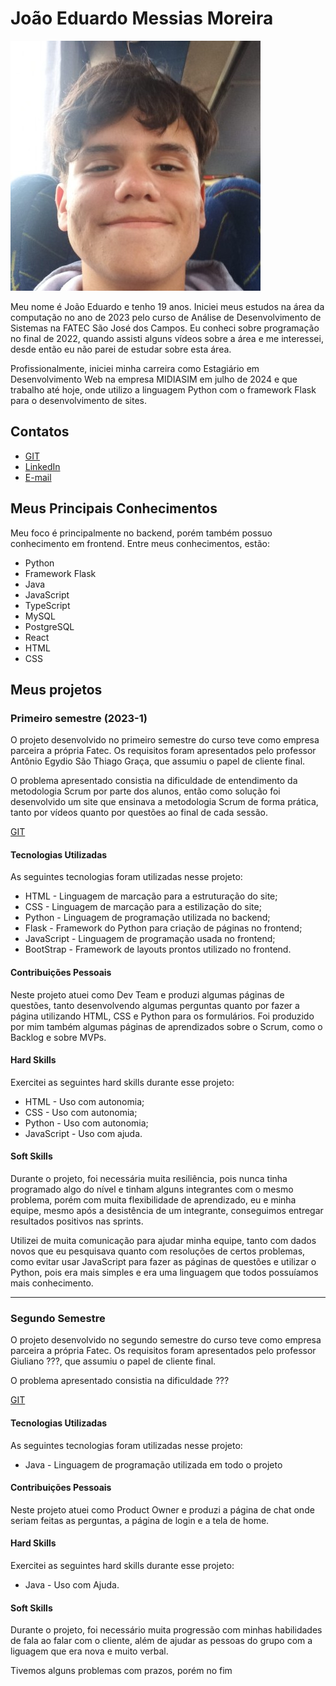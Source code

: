 # João Eduardo Messias Moreira
![João Eduardo](/imagens/foto-tg.jpg)

Meu nome é João Eduardo e tenho 19 anos. Iniciei meus estudos na área da computação no ano de 2023 pelo curso de Análise de Desenvolvimento de Sistemas na FATEC São José dos Campos. Eu conheci sobre programação no final de 2022, quando assisti alguns vídeos sobre a área e me interessei, desde então eu não parei de estudar sobre esta área.

Profissionalmente, iniciei minha carreira como Estagiário em Desenvolvimento Web na empresa MIDIASIM em julho de 2024 e que trabalho até hoje, onde utilizo a linguagem Python com o framework Flask para o desenvolvimento de sites.

## Contatos

* [GIT](https://github.com/joao-eduardo17)
* [LinkedIn](https://www.linkedin.com/in/jo%C3%A3o-eduardo-messias-a3019125b/)
* [E-mail](mailto:joao.eduardo.messias@gmail.com)

## Meus Principais Conhecimentos

Meu foco é principalmente no backend, porém também possuo conhecimento em frontend. Entre meus conhecimentos, estão:
* Python
* Framework Flask
* Java
* JavaScript
* TypeScript
* MySQL
* PostgreSQL
* React
* HTML
* CSS

## Meus projetos

### Primeiro semestre (2023-1)
O projeto desenvolvido no primeiro semestre do curso teve como empresa parceira a própria Fatec. Os requisitos foram apresentados pelo professor Antônio Egydio São Thiago Graça, que assumiu o papel de cliente final.

O problema apresentado consistia na dificuldade de entendimento da metodologia Scrum por parte dos alunos, então como solução foi desenvolvido um site que ensinava a metodologia Scrum de forma prática, tanto por vídeos quanto por questões ao final de cada sessão.

[GIT](https://github.com/Sandro-Pimentel/AReS)

#### Tecnologias Utilizadas 
As seguintes tecnologias foram utilizadas nesse projeto:
* HTML - Linguagem de marcação para a estruturação do site;
* CSS - Linguagem de marcação para a estilização do site;
* Python - Linguagem de programação utilizada no backend;
* Flask - Framework do Python para criação de páginas no frontend;
* JavaScript - Linguagem de programação usada no frontend;
* BootStrap - Framework de layouts prontos utilizado no frontend.

#### Contribuições Pessoais 
Neste projeto atuei como Dev Team e produzi algumas páginas de questões, tanto desenvolvendo algumas perguntas quanto por fazer a página utilizando HTML, CSS e Python para os formulários. Foi produzido por mim também algumas páginas de aprendizados sobre o Scrum, como o Backlog e sobre MVPs.

#### Hard Skills 
Exercitei as seguintes hard skills durante esse projeto:
* HTML - Uso com autonomia;
* CSS - Uso com autonomia;
* Python - Uso com autonomia;
* JavaScript - Uso com ajuda.

#### Soft Skills
Durante o projeto, foi necessária muita resiliência, pois nunca tinha programado algo do nível e tinham alguns integrantes com o mesmo problema, porém com muita flexibilidade de aprendizado, eu e minha equipe, mesmo após a desistência de um integrante, conseguimos entregar resultados positivos nas sprints.

Utilizei de muita comunicação para ajudar minha equipe, tanto com dados novos que eu pesquisava quanto com resoluções de certos problemas, como evitar usar JavaScript para fazer as páginas de questões e utilizar o Python, pois era mais simples e era uma linguagem que todos possuíamos mais conhecimento.

---
### Segundo Semestre
O projeto desenvolvido no segundo semestre do curso teve como empresa parceira a própria Fatec. Os requisitos foram apresentados pelo professor Giuliano ???, que assumiu o papel de cliente final.

O problema apresentado consistia na dificuldade ???

[GIT]()

#### Tecnologias Utilizadas
As seguintes tecnologias foram utilizadas nesse projeto:
* Java - Linguagem de programação utilizada em todo o projeto

#### Contribuições Pessoais
Neste projeto atuei como Product Owner e produzi a página de chat onde seriam feitas as perguntas, a página de login e a tela de home.

#### Hard Skills
Exercitei as seguintes hard skills durante esse projeto:
* Java - Uso com Ajuda.

#### Soft Skills
Durante o projeto, foi necessário muita progressão com minhas habilidades de fala ao falar com o cliente, além de ajudar as pessoas do grupo com a liguagem que era nova e muito verbal. 

Tivemos alguns problemas com prazos, porém no fim 


